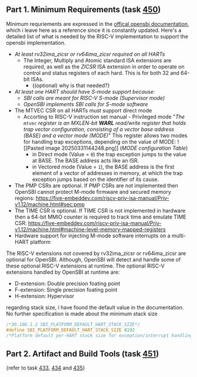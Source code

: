 ## Part 1. Minimum Requirements (task [450](https://raspynet.ddns.net/issues/450))
Minimum requriements are expressed in the [offical opensbi documentation](https://github.com/riscv-software-src/opensbi/blob/master/docs/platform_requirements.md), which i leave here as a reference since it is constantly updated. Here's a detailed list of what is needed by the RISC-V implementation to support the opensbi implementation.
- *At least rv32ima_zicsr or rv64ima_zicsr required on all HARTs*
	- The Integer, Multiply and Atomic standard ISA extensions are required, as well as the *ZICSR* ISA extension in order to operate on control and status registers of each hard. This is for both 32 and 64-bit ISAs.
		- {(optional) why is that needed?}
- *At least one HART should have S-mode support because:*
	- *SBI calls are meant for RISC-V S-mode (Supervisor mode)*
	-  *OpenSBI implements SBI calls for S-mode software*
- The MTVEC CSR on all HARTs must support direct mode
	- Accorting to RISC-V instruction set manual - Privileged mode "*The `mtvec` register is an MXLEN-bit **WARL** read/write register that holds trap vector configuration, consisting of a vector base address (BASE) and a vector mode (MODE)*"
	  This register allows two modes for handling trap exceptions, depending on the value of MODE:
	  ![[Pasted image 20250331144248.png]]
	  (*MODE configuration Table*)
		- in Direct mode (Value = `0`) the trap exception jumps to the value at BASE. The BASE address acts like an ISR.
		- in Vectored mode (Value = `1`), the BASE address is the first element of a vector of addresses in memory, at which the trap exception jumps based on the identifier of its cause. 
- The PMP CSRs are optional. If PMP CSRs are not implemented then OpenSBI cannot protect M-mode firmware and secured memory regions: https://five-embeddev.com/riscv-priv-isa-manual/Priv-v1.12/machine.html#sec:pmp
- The TIME CSR is optional. If TIME CSR is not implemented in hardware then a 64-bit MMIO counter is required to track time and emulate TIME CSR: https://five-embeddev.com/riscv-priv-isa-manual/Priv-v1.12/machine.html#machine-level-memory-mapped-registers
- Hardware support for injecting M-mode software interrupts on a multi-HART platform

The RISC-V extensions not covered by rv32ima_zicsr or rv64ima_zicsr are optional for OpenSBI. Although, OpenSBI will detect and handle some of these optional RISC-V extensions at runtime.
The optional RISC-V extensions handled by OpenSBI at runtime are:
-  D-extension: Double precision foating point
-  F-extension: Single precision foating point
-  H-extension: Hypervisor

regarding stack size, i have found the default value in the documentation. No further specification is made about the minimum stack size
```c
/*30.106.1.2 SBI_PLATFORM_DEFAULT_HART_STACK_SIZE*/
#define SBI_PLATFORM_DEFAULT_HART_STACK_SIZE 8192
/*Platform default per-HART stack size for exception/interrupt handling*/
```
## Part 2. Artifact and Build Tools (task [451](https://raspynet.ddns.net/issues/451))
{refer to task [433](https://raspynet.ddns.net/issues/433), [434](https://raspynet.ddns.net/issues/434) and [435](https://raspynet.ddns.net/issues/435)}